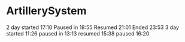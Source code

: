 # ArtillerySystem

2 day started 17:10 Paused in 18:55 Resumed 21:01 Ended 23:53
3 day started 11:26 paused in 13:13 resumed 15:38 paused 16:20